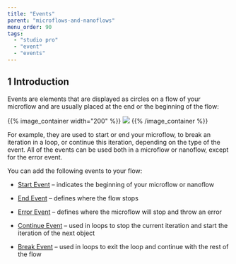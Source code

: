 ```yaml
---
title: "Events"
parent: "microflows-and-nanoflows"
menu_order: 90
tags:
  - "studio pro"
  - "event"
  - "events"
---
```


## 1 Introduction

Events are elements that are displayed as circles on a flow of your microflow and are usually placed at the end or the beginning of the flow:

{{% image_container width="200" %}}
![](attachments/events/events.png)
{{% /image_container %}}

For example, they are used to start or end your microflow, to break an iteration in a loop, or continue this iteration, depending on the type of the event. All of the events can be used both in a microflow or nanoflow, except for the error event.

You can add the following events to your flow:

* [Start Event](start-event) – indicates the beginning of your microflow or nanoflow

* [End Event](end-event) – defines where the flow stops

* [Error Event](error-event) – defines where the microflow will stop and throw an error

* [Continue Event](continue-event) – used in loops to stop the current iteration and start the iteration of the next object

* [Break Event](break-event) – used in loops to exit the loop and continue with the rest of the flow
